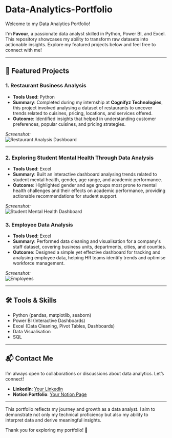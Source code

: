 # Data-Analytics-Portfolio  
Welcome to my Data Analytics Portfolio!  

I'm **Favour**, a passionate data analyst skilled in Python, Power BI, and Excel. This repository showcases my ability to transform raw datasets into actionable insights. Explore my featured projects below and feel free to connect with me!

---

## 🌟 Featured Projects  

### 1. Restaurant Business Analysis  
- **Tools Used**: Python  
- **Summary**: Completed during my internship at **Cognifyz Technologies**, this project involved analysing a dataset of restaurants to uncover trends related to cuisines, pricing, locations, and services offered.  
- **Outcome**: Identified insights that helped in understanding customer preferences, popular cuisines, and pricing strategies.  

*Screenshot:*  
![Restaurant Analysis Dashboard](https://github.com/user-attachments/assets/fc54580a-8787-4100-a04f-9ffa4509ebf9)


---

### 2. Exploring Student Mental Health Through Data Analysis  
- **Tools Used**: Excel  
- **Summary**: Built an interactive dashboard analysing trends related to student mental health, gender, age range, and academic performance.  
- **Outcome**: Highlighted gender and age groups most prone to mental health challenges and their effects on academic performance, providing actionable recommendations for student support.  

*Screenshot:*  
![Student Mental Health Dashboard](https://github.com/user-attachments/assets/53ebfc7f-b3e2-4c76-b979-35e771b04ee2)



### 3. Employee Data Analysis  
- **Tools Used**: Excel  
- **Summary**: Performed data cleaning and visualisation for a company's staff dataset, covering business units, departments, cities, and counties.  
- **Outcome**: Designed a simple yet effective dashboard for tracking and analysing employee data, helping HR teams identify trends and optimise workforce management.  

*Screenshot:*  
![Employees](https://github.com/user-attachments/assets/1494fb50-8ac3-4a3d-b8b5-edeb2656f5cc)


---

## 🛠 Tools & Skills  
- Python (pandas, matplotlib, seaborn)  
- Power BI (Interactive Dashboards)  
- Excel (Data Cleaning, Pivot Tables, Dashboards)  
- Data Visualisation  
- SQL  

---

## 📬 Contact Me  

I’m always open to collaborations or discussions about data analytics. Let’s connect!  

- **LinkedIn**: [Your LinkedIn](https://linkedin.com/in/favour-uloh)  
- **Notion Portfolio**: [Your Notion Page](https://your-notion-page.com)  
 


---

This portfolio reflects my journey and growth as a data analyst. I aim to demonstrate not only my technical proficiency but also my ability to interpret data and derive meaningful insights.  

Thank you for exploring my portfolio! 🚀  
